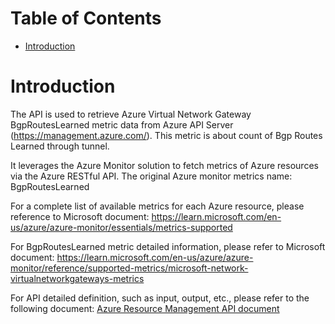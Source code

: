 # Table of Contents
- [Introduction](#introduction)


# Introduction <a name="introduction"></a>
The API is used to retrieve Azure Virtual Network Gateway BgpRoutesLearned metric data from Azure API Server (https://management.azure.com/). This metric is about count of Bgp Routes Learned through tunnel.



It leverages the Azure Monitor solution to fetch metrics of Azure resources via the Azure RESTful API. The original Azure monitor metrics name: BgpRoutesLearned



For a complete list of available metrics for each Azure resource, please reference to Microsoft document: https://learn.microsoft.com/en-us/azure/azure-monitor/essentials/metrics-supported 

For BgpRoutesLearned metric detailed information, please refer to Microsoft document: https://learn.microsoft.com/en-us/azure/azure-monitor/reference/supported-metrics/microsoft-network-virtualnetworkgateways-metrics

For API detailed definition, such as input, output, etc., please refer to the following document:
[Azure Resource Management API document](https://learn.microsoft.com/en-us/rest/api/monitor/metrics/list?view=rest-monitor-2023-10-01&tabs=HTTP)